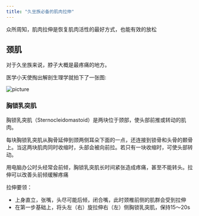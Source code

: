 ```yaml
---
title: "久坐族必备的肌肉拉伸"
---
```

众所周知，肌肉拉伸是恢复肌肉活性的最好方式，也能有效的放松

## 颈肌
对于久坐族来说，脖子大概是最疼痛的地方。

医学小天使掏出解剖生理学就拍下了一张图:

![picture]({{site.url}}{{site.baseurl}}/images/notes/jingji.jpg)

### 胸锁乳突肌
胸锁乳突肌（Sternocleidomastoid）是两块位于颈部，使头部前推或转动的肌肉。

每块胸锁乳突肌从胸骨延伸到颈两侧耳朵下面的一点，还连接到锁骨和头骨的颞骨上。当这两块肌肉同时收缩时，头部会被向前拉。若只有一块收缩时，可使头部转动。

用电脑办公时头经常会前倾，胸锁乳突肌长时间紧张造成疼痛，甚至不能转头。拉伸可以改善头前倾缓解疼痛

拉伸要领：
- 上身直立，张嘴，头尽可能后倾，闭合嘴，此时颈椎前侧的肌群会受到拉伸
- 在第一步基础上，将头左（右）旋拉伸右（左）侧胸锁乳突肌，保持15～20s
